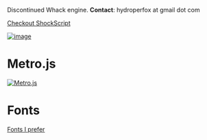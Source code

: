 Discontinued Whack engine. **Contact**: hydroperfox at gmail dot com

[Checkout ShockScript](https://shockscript.github.io/ls/)

[![image](https://github.com/user-attachments/assets/e69b2ba4-dfc6-400a-8c84-90d1d46d070f)](https://github.com/jetenginex)

# Metro.js

[![Metro.js](https://github.com/user-attachments/assets/d4c6cf5f-0538-45d3-8450-e4d77eb8b29a)](https://github.com/hydroperx/metro.js)

# Fonts

[Fonts I prefer](https://github.com/hydroperx/freefonts)
